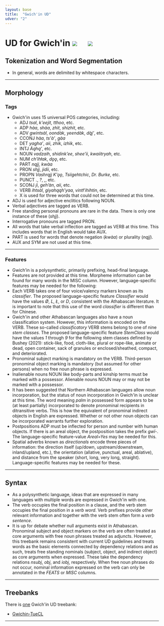 ```yaml
---
layout: base
title:  "Gwich'in UD"
udver: "2"
---
```


# UD for Gwich'in <span class="flagspan"><img class="flag" src="../../flags/svg/US-AK.svg" /></span> <span class="flagspan" style="padding-left:1em"><img class="flag" src="../../flags/svg/CA.svg" /></span>


## Tokenization and Word Segmentation

* In general, words are delimited by whitespace characters.

---

## Morphology

### Tags

* Gwich'in uses 15 universal POS categories, including:
  * ADJ _tsal_, _k'eejit_, _tthoo_, etc.
  * ADP _hàa_, _shàa_, _zhìt_, _shizhìt_, etc.  
  * ADV _gwintsàl_, _oondàk_, _yeendàk_, _dą̀į’_, etc.
  * CCONJ _hàa_, _ts'à'_, _gàa_
  * DET _yagha’_, _aii_, _zhìk_, _izhìk_, etc.
  * INTJ _Àąhą’_, etc.
  * NOUN _vadzaih_, _shidink’ee_, _shee’ii_, _kwaiitryah_, etc. 
  * NUM _ch’ìhłak_, _dǫǫ_, etc.
  * PART _nąįį_, _kwàa_
  * PRON _shįį_, _jidìi_, etc.
  * PROPN _Vashrąįį K'ǫǫ_, _Tsiigehtchic_, _Dr. Burke_, etc.
  * PUNCT _._, _?_, _,_, etc.
  * SCONJ _jì_, _geh’àn_, _aii_, etc.
  * VERB _ihtsàl_, _giyahąąh’yaa_, _vintł’ihihtin_, etc. 
  * X is used for three words that could not be determined at this time.
* ADJ is used for adjective enclitics following NOUN.
* Verbal adjectives are tagged as VERB.
* Free standing personal pronouns are rare in the data. There is only one instance of these (_shįį_).
* Interrogative pronouns are tagged PRON.
* All words that take verbal inflection are tagged as VERB at this time. This includes words that in English would take AUX.
* PART is used for words that denote negation (_kwàa_) or plurality (_nąįį_).
* AUX and SYM are not used at this time.

---

### Features

* Gwich’in is a polysynthetic, primarily prefixing, head-final language.
* Features are not provided at this time. Morpheme information can be found for many words in the MISC column. However, language-specific features may be needed for the following:
* Each VERB takes one of four voice/valency markers known as its _classifier_. The proposed language-specific feature _Classifier_ would have the values _Ø_, _L_, _Ł_, or _D_, consistent with the Athabascan literature. It is important to note that this use of the word _classifier_ is different than for Chinese.
* Gwich'in and other Athabascan languages also have a noun classification system. However, this information is encoded on the VERB. These so-called _classificatory_ VERB stems belong to one of nine _stem classes_. The proposed language-specific feature _StemClass_ would have the values _1_ through _9_ for the following stem classes defined by Bushey (2021): stick-like, food, cloth-like, plural or rope-like, animate or dead, open container, sack of granules or enclosed/sheathed, compact, and deteriorated.
* Pronominal subject marking is mandatory on the VERB. Third-person pronominal object marking is mandatory (but assumed for other persons) when no free noun phrase is expressed.
* Inalienable nouns NOUN like body-parts and kinship terms must be marked with a possessor. Alienable nouns NOUN may or may not be marked with a possessor.
* It has been suggested that Northern Athabascan languages allow noun incorporation, but the status of noun incorporation in Gwich'in is unclear at this time. The word meaning _palm_ in possessed form appears to be (at least partially) incorporated to denote pronominal recipients in ditransitive verbs. This is how the equivalent of pronominal indirect objects in English are expressed. Whether or not other noun objects can be incorporated warrants further exploration. 
* Postpositions ADP must be inflected for person and number with human objects. If there is an areal object, the postposition takes the prefix _gwï-_. The language-specific feature-value _Areal=Yes_ may be needed for this. 
* Spatial adverbs known as _directionals_ encode three pieces of information: the direction itself (up/down, upstream/downstream, inland/upland, etc.), the orientation (allative, punctual, areal, ablative), and distance from the speaker (short, long, very long, straight). Language-specific features may be needed for these. 

---

## Syntax

* As a polysynthetic language, ideas that are expressed in many languages with multiple words are expressed in Gwich'in with one.
* The verb occupies the final position in a clause, and the verb stem occupies the final position in a _verb word_. Verb prefixes provide other relevant information and together with the verb stem often form a _verb sentence_. 
* It is up for debate whether null arguments exist in Athabascan. Pronominal subject and object markers on the verb are often treated as core arguments with free noun phrases treated as adjuncts. However, this treebank remains consistent with current UD guidelines and treats words as the basic elements connected by dependency relations and as such, treats free standing nominals (subject, object, and indirect object) as core arguments when expressed. These take the dependency relations _nsubj_, _obj_, and _iobj_, respectively. When free noun phrases do not occur, nominal information expressed on the verb can only be annotated in the _FEATS_ or _MISC_ columns. 

---

## Treebanks

There is [one](../treebanks/gwi-comparison.html) Gwich'in UD treebank:

  * [Gwichin-TueCL](../treebanks/gwi_tuecl/index.html)

---
